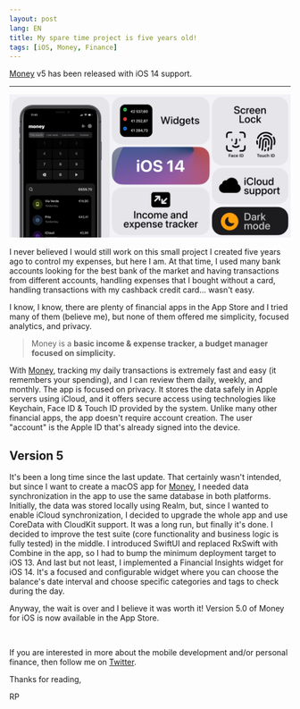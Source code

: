 ```yaml
---
layout: post
lang: EN
title: My spare time project is five years old!
tags: [iOS, Money, Finance]
---
```


[Money](https://itunes.apple.com/pt/app/money-the-fastest-expense-tracker/id1076339783?l=en) v5 has been released with iOS 14 support.

---

![Money version five cover](/public/img/2020/money-v5-cover.png)

I never believed I would still work on this small project I created five years ago to control my expenses, but here I am. At that time, I used many bank accounts looking for the best bank of the market and having transactions from different accounts, handling expenses that I bought without a card, handling transactions with my cashback credit card... wasn't easy.

I know, I know, there are plenty of financial apps in the App Store and I tried many of them (believe me), but none of them offered me simplicity, focused analytics, and privacy.

> Money is a **basic income & expense tracker, a budget manager focused on simplicity.**

With [Money](https://itunes.apple.com/pt/app/money-the-fastest-expense-tracker/id1076339783?l=en), tracking my daily transactions is extremely fast and easy (it remembers your spending), and I can review them daily, weekly, and monthly. The app is focused on privacy. It stores the data safely in Apple servers using iCloud, and it offers secure access using technologies like Keychain, Face ID & Touch ID provided by the system. Unlike many other financial apps, the app doesn't require account creation. The user "account" is the Apple ID that's already signed into the device.

## Version 5

It's been a long time since the last update. That certainly wasn't intended, but since I want to create a macOS app for [Money](https://itunes.apple.com/pt/app/money-the-fastest-expense-tracker/id1076339783?l=en), I needed data synchronization in the app to use the same database in both platforms. Initially, the data was stored locally using Realm, but, since I wanted to enable iCloud synchronization, I decided to upgrade the whole app and use CoreData with CloudKit support. It was a long run, but finally it's done. I decided to improve the test suite (core functionality and business logic is fully tested) in the middle. I introduced SwiftUI and replaced RxSwift with Combine in the app, so I had to bump the minimum deployment target to iOS 13. And last but not least, I implemented a Financial Insights widget for iOS 14. It's a focused and configurable widget where you can choose the balance's date interval and choose specific categories and tags to check during the day.

Anyway, the wait is over and I believe it was worth it! Version 5.0 of Money for iOS is now available in the App Store.

<br>

If you are interested in more about the mobile development and/or personal finance, then follow me on [Twitter](https://twitter.com/ricardopereiraw).

Thanks for reading,

RP

